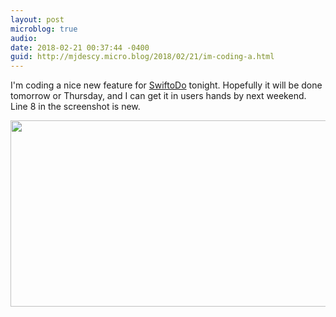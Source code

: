 ```yaml
---
layout: post
microblog: true
audio: 
date: 2018-02-21 00:37:44 -0400
guid: http://mjdescy.micro.blog/2018/02/21/im-coding-a.html
---
```

I'm coding a nice new feature for [SwiftoDo](https://swiftodoapp.com) tonight. Hopefully it will be done tomorrow or Thursday, and I can get it in users hands by next weekend. Line 8 in the screenshot is new.

<img src="http://mjdescy.micro.blog/uploads/2018/2cd259489d.jpg" width="600" height="298" />

